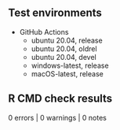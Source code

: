 ## Test environments

* GitHub Actions
    * ubuntu 20.04, release
    * ubuntu 20.04, oldrel
    * ubuntu 20.04, devel
    * windows-latest, release
    * macOS-latest, release

## R CMD check results

0 errors | 0 warnings | 0 notes
